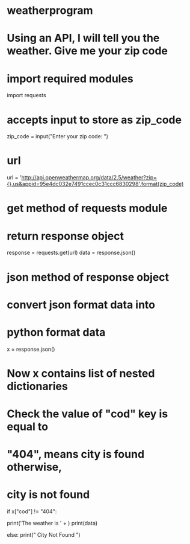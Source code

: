 # weatherprogram
# Using an API, I will tell you the weather. Give me your zip code

  
# import required modules 
import requests

# accepts input to store as zip_code
zip_code = input("Enter your zip code: ")

# url

url = 'http://api.openweathermap.org/data/2.5/weather?zip={},us&appid=95e4dc032e7491ccec0c31ccc6830298'.format(zip_code)
  
# get method of requests module 
# return response object 
response = requests.get(url) 
data = response.json()

# json method of response object  
# convert json format data into 
# python format data 
x = response.json() 
  
# Now x contains list of nested dictionaries 
# Check the value of "cod" key is equal to 
# "404", means city is found otherwise, 
# city is not found 
if x["cod"] != "404": 
  
  print('The weather is ' + )
  print(data)
 

else: 
    print(" City Not Found ") 
